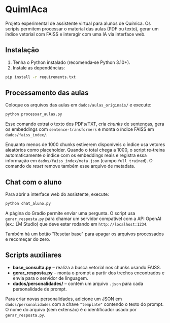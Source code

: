 # QuimIAca

Projeto experimental de assistente virtual para alunos de Química. Os scripts permitem processar o material das aulas (PDF ou texto), gerar um índice vetorial com FAISS e interagir com uma IA via interface web.

## Instalação

1. Tenha o Python instalado (recomenda‑se Python 3.10+).
2. Instale as dependências:

```bash
pip install -r requirements.txt
```

## Processamento das aulas

Coloque os arquivos das aulas em `dados/aulas_originais/` e execute:

```bash
python processar_aulas.py
```

Esse comando extrai o texto dos PDFs/TXT, cria *chunks* de sentenças, gera os embeddings com `sentence-transformers` e monta o índice FAISS em `dados/faiss_index/`.

Enquanto menos de 1000 chunks estiverem disponíveis o índice usa vetores aleatórios como placeholder. Quando o total chega a 1000, o script re-treina automaticamente o índice com os embeddings reais e registra essa informação em `dados/faiss_index/meta.json` (campo `full_trained`). O comando de *reset* remove também esse arquivo de metadata.

## Chat com o aluno

Para abrir a interface web do assistente, execute:

```bash
python chat_aluno.py
```

A página do Gradio permite enviar uma pergunta. O script usa `gerar_resposta.py` para chamar um servidor compatível com a API OpenAI (ex.: LM Studio) que deve estar rodando em `http://localhost:1234`.

Também há um botão "Resetar base" para apagar os arquivos processados e recomeçar do zero.

## Scripts auxiliares

- **base_consulta.py** – realiza a busca vetorial nos chunks usando FAISS.
- **gerar_resposta.py** – monta o prompt a partir dos trechos encontrados e envia para o servidor de linguagem.
- **dados/personalidades/** – contém um arquivo `.json` para cada personalidade de prompt.

Para criar novas personalidades, adicione um JSON em `dados/personalidades` com a chave `"template"` contendo o texto do prompt. O nome do arquivo (sem extensão) é o identificador usado por `gerar_resposta.py`.

